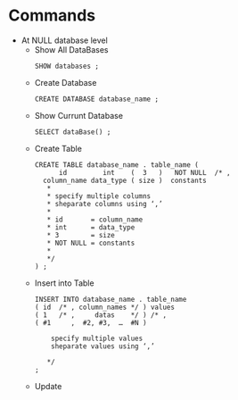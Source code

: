 # Commands

+ At NULL database level
  - Show All DataBases
    ```mysql
    SHOW databases ;
    ```
  - Create Database
    ```mysql
    CREATE DATABASE database_name ;
    ```
  - Show Currunt Database
    ```mysql
    SELECT dataBase() ;
    ```
  - Create Table
    ```mysql
    CREATE TABLE database_name . table_name (
          id         int    (  3   )   NOT NULL  /* ,
      column_name data_type ( size )  constants 
       *
       * specify multiple columns
       * sheparate columns using ‘,’ 
       *
       * id       = column_name
       * int      = data_type 
       * 3        = size
       * NOT NULL = constants
       *
       */
    ) ;
    ```
  - Insert into Table
    ```mysql
    INSERT INTO database_name . table_name
    ( id  /* , column_names */ ) values
    ( 1   /* ,     datas    */ ) /* , 
    ( #1     ,  #2, #3,  …  #N ) 
       
        specify multiple values
        sheparate values using ‘,’
       
       */
    ;
    ```
  - Update 
